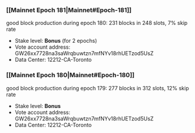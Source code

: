 ### [[Mainnet Epoch 181|Mainnet#Epoch-181]]
good block production during epoch 180: 231 blocks in 248 slots, 7% skip rate
* Stake level: **Bonus** (for 2 epochs)
* Vote account address: GW26xx7728na3saWrqbuwtzn7mfNYv18rhUETzod5UsZ
* Data Center: 12212-CA-Toronto
### [[Mainnet Epoch 180|Mainnet#Epoch-180]]
good block production during epoch 179: 277 blocks in 312 slots, 12% skip rate
* Stake level: **Bonus**
* Vote account address: GW26xx7728na3saWrqbuwtzn7mfNYv18rhUETzod5UsZ
* Data Center: 12212-CA-Toronto